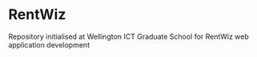 # RentWiz
Repository initialised at Wellington ICT Graduate School for RentWiz web application development
